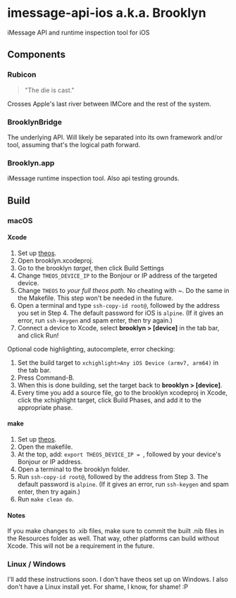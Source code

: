 #  imessage-api-ios a.k.a. Brooklyn
iMessage API and runtime inspection tool for iOS

## Components
### Rubicon
> "The die is cast."

Crosses Apple's last river between IMCore and the rest of the system.

### BrooklynBridge
The underlying API. Will likely be separated into its own framework and/or tool, assuming that's the logical path forward.

### Brooklyn.app
iMessage runtime inspection tool. Also api testing grounds.

## Build
### macOS
#### Xcode
1. Set up [theos](https://github.com/theos/theos).
2. Open brooklyn.xcodeproj.
3. Go to the brooklyn *target*, then click Build Settings
4. Change `THEOS_DEVICE_IP` to the Bonjour or IP address of the targeted device.
5. Change `THEOS` to *your full theos path.* No cheating with ~. Do the same in the Makefile. This step won't be needed in the future.
6. Open a terminal and type `ssh-copy-id root@`, followed by the address you set in Step 4. The default password for iOS is `alpine`. (If it gives an error, run `ssh-keygen` and spam enter, then try again.)
7. Connect a device to Xcode, select **brooklyn > [device]** in the tab bar, and click Run!

Optional code highlighting, autocomplete, error checking:
1. Set the build target to `xchighlight>Any iOS Device (armv7, arm64)` in the tab bar.
2. Press Command-B.
3. When this is done building, set the target back to **brooklyn > [device]**.
4. Every time you add a source file, go to the brooklyn xcodeproj in Xcode, click the xchighlight target, click Build Phases, and add it to the appropriate phase.

#### make
1. Set up [theos](https://github.com/theos/theos).
2. Open the makefile.
3. At the top, add: `export THEOS_DEVICE_IP = `, followed by your device's Bonjour or IP address.
4. Open a terminal to the brooklyn folder.
5. Run `ssh-copy-id root@`, followed by the address from Step 3. The default password is `alpine`. (If it gives an error, run `ssh-keygen` and spam enter, then try again.)
6. Run `make clean do`.

#### Notes
If you make changes to .xib files, make sure to commit the built .nib files in the Resources folder as well. That way, other platforms can build without Xcode. This will not be a requirement in the future. 

### Linux / Windows
I'll add these instructions soon. I don't have theos set up on Windows. I also don't have a Linux install yet. For shame, I know, for shame! :P
